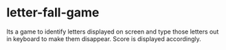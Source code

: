 # letter-fall-game

Its a game to identify letters displayed on screen and type those letters out in keyboard to make them disappear. Score is displayed accordingly.
